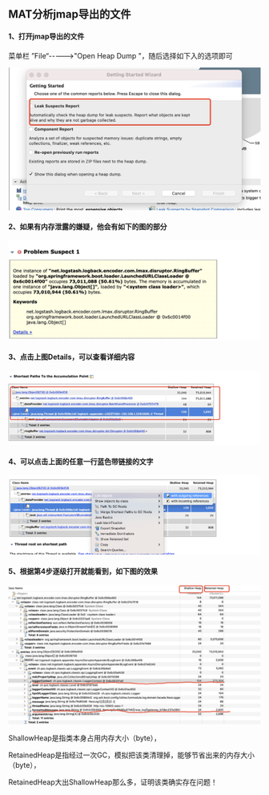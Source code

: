 ## MAT分析jmap导出的文件



#### 1、打开jmap导出的文件

菜单栏 ”File“----->"Open Heap Dump "，随后选择如下入的选项即可

![avatar](./images/MG348.jpeg)



#### 2、如果有内存泄露的嫌疑，他会有如下的图的部分

![avatar](./images/MG349.jpeg)



#### 3、点击上图Details，可以查看详细内容

![avatar](./images/MG351.jpeg)



#### 4、可以点击上面的任意一行蓝色带链接的文字

![avatar](./images/MG352.png)



#### 5、根据第4步逐级打开就能看到，如下图的效果

![avatar](./images/MG353.jpeg)

ShallowHeap是指类本身占用内存大小（byte），

RetainedHeap是指经过一次GC，模拟把该类清理掉，能够节省出来的内存大小（byte），

RetainedHeap大出ShallowHeap那么多，证明该类确实存在问题！